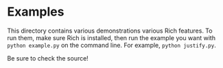 # Examples

This directory contains various demonstrations various Rich features. To run them, make sure Rich is installed, then run the example you want with `python example.py` on the command line. For example, `python justify.py`.

Be sure to check the source!
